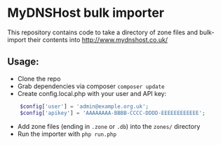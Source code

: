# MyDNSHost bulk importer

This repository contains code to take a directory of zone files and bulk-import their contents into http://www.mydnshost.co.uk/

## Usage:

- Clone the repo
- Grab dependencies via composer `composer update`
- Create config.local.php with your user and API key:
```php
	$config['user'] = 'admin@example.org.uk';
	$config['apikey'] = 'AAAAAAAA-BBBB-CCCC-DDDD-EEEEEEEEEEEE';
```
- Add zone files (ending in `.zone` or `.db`) into the `zones/` directory
- Run the importer with `php run.php`
